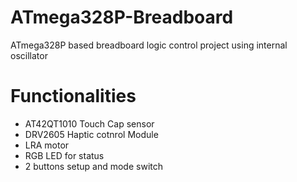 # ATmega328P-Breadboard
ATmega328P based breadboard logic control project using internal oscillator

# Functionalities
- AT42QT1010 Touch Cap sensor
- DRV2605 Haptic cotnrol Module
- LRA motor
- RGB LED for status
- 2 buttons setup and mode switch
